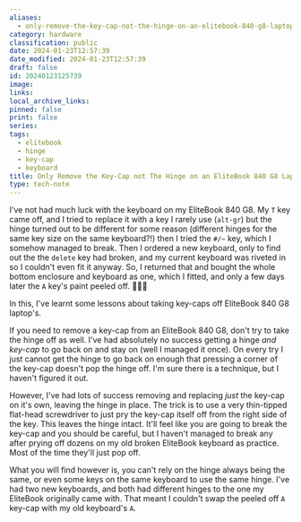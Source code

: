 ```yaml
---
aliases:
  - only-remove-the-key-cap-not-the-hinge-on-an-elitebook-840-g8-laptop-keyboard
category: hardware
classification: public
date: 2024-01-23T12:57:39
date_modified: 2024-01-23T12:57:39
draft: false
id: 20240123125739
image: 
links: 
local_archive_links: 
pinned: false
print: false
series: 
tags:
  - elitebook
  - hinge
  - key-cap
  - keyboard
title: Only Remove the Key-Cap not The Hinge on an EliteBook 840 G8 Laptop Keyboard
type: tech-note
---
```


I've not had much luck with the keyboard on my EliteBook 840 G8. My `T` key came off, and I tried to replace it with a key I rarely use (`alt-gr`) but the hinge turned out to be different for some reason (different hinges for the same key size on the same keyboard?!) then I tried the `#/~` key, which I somehow managed to break. Then I ordered a new keyboard, only to find out the the `delete` key had broken, and my current keyboard was riveted in so I couldn't even fit it anyway. So, I returned that and bought the whole bottom enclosure and keyboard as one, which I fitted, and only a few days later the `A` key's paint peeled off. 🤦🏻‍♂️

In this, I've learnt some lessons about taking key-caps off EliteBook 840 G8 laptop's.

If you need to remove a key-cap from an EliteBook 840 G8, don't try to take the hinge off as well. I've had absolutely no success getting a hinge *and key-cap* to go back on and stay on  (well I managed it once). On every try I just cannot get the hinge to go back on enough that pressing a corner of the key-cap doesn't pop the hinge off. I'm sure there is a technique, but I haven't figured it out.

However, I've had lots of success removing and replacing _just_ the key-cap on it's own, leaving the hinge in place. The trick is to use a very thin-tipped flat-head screwdriver to just pry the key-cap itself off from the right side of the key. This leaves the hinge intact. It'll feel like you are going to break the key-cap and you should be careful, but I haven't managed to break any after prying off dozens on my old broken EliteBook keyboard as practice. Most of the time they'll just pop off.

What you will find however is, you can't rely on the hinge always being the same, or even some keys on the same keyboard to use the same hinge. I've had two new keyboards, and both had different hinges to the one my EliteBook originally came with. That meant I couldn't swap the peeled off `A` key-cap with my old keyboard's `A`.